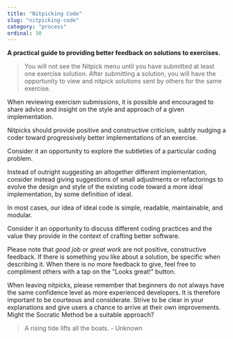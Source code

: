 ```yaml
---
title: "Nitpicking Code"
slug: "nitpicking-code"
category: "process"
ordinal: 30
---
```


**A practical guide to providing better feedback on solutions to exercises.**

> You will not see the Nitpick menu until you have submitted at least one exercise solution. After submitting a solution, you will have the opportunity to view and nitpick solutions sent by others for the same exercise.

When reviewing exercism submissions, it is possible and encouraged to share advice and insight on the style and approach of a given implementation.

Nitpicks should provide positive and constructive criticism, subtly nudging a coder toward progressively better implementations of an exercise.

Consider it an opportunity to explore the subtleties of a particular coding problem.

Instead of outright suggesting an altogether different implementation, consider instead giving suggestions of small adjustments or refactorings to evolve the design and style of the existing code toward a more ideal implementation, by some definition of ideal.

In most cases, our idea of ideal code is simple, readable, maintainable, and modular.

Consider it an opportunity to discuss different coding practices and the value they provide in the context of crafting better software.

Please note that _good job_ or _great work_ are not positive, constructive feedback. If there is something you like about a solution, be specific when describing it. When there is no more feedback to give, feel free to compliment others with a tap on the "Looks great!" button.

When leaving nitpicks, please remember that beginners do not always have the same confidence level as more experienced developers. It is therefore important to be courteous and considerate. Strive to be clear in your explanations and give users a chance to arrive at their own improvements. Might the Socratic Method be a suitable approach?

> A rising tide lifts all the boats. - Unknown
